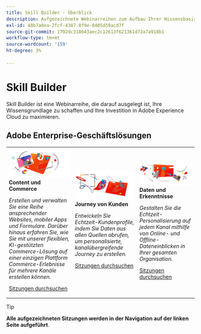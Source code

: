 ```yaml
---
title: Skill Builder - Überblick
description: Aufgezeichnete Webinarreihen zum Aufbau Ihrer Wissensbasis und zur Maximierung Ihrer Investition in Adobe Experience Cloud.
exl-id: 48b7a0ea-2fcf-4387-8f9e-0405d59acd7f
source-git-commit: 1792dc318643aec2c12613f621361d72a7a918b1
workflow-type: tm+mt
source-wordcount: '159'
ht-degree: 3%

---
```


# Skill Builder

Skill Builder ist eine Webinarreihe, die darauf ausgelegt ist, Ihre Wissensgrundlage zu schaffen und Ihre Investition in Adobe Experience Cloud zu maximieren.

## Adobe Enterprise-Geschäftslösungen

<table>
<tr>
  <td>
    <img alt="Content und Commerce" src="assets/commerce.png" />
    <div>
      <strong>Content und Commerce</strong>
    </div>
    <p>
    <em>Erstellen und verwalten Sie eine Reihe ansprechender Websites, mobiler Apps und Formulare. Darüber hinaus erfahren Sie, wie Sie mit unserer flexiblen, KI-gestützten Commerce-Lösung auf einer einzigen Plattform Commerce-Erlebnisse für mehrere Kanäle erstellen können.</em>
    <p>
    <a href="https://experienceleague.adobe.com/docs/events/skill-builder-recordings/content-and-commerce/overview.html" class="spectrum-Button spectrum-Button--outline spectrum-Button--primary spectrum-Button--sizeM">
      <span class="spectrum-Button-label has-no-wrap has-text-weight-bold">Sitzungen durchsuchen</span>
    </a>
  </td>
  <td>
    <img alt="Journey von Kunden" src="assets/customer-journey.png" />
    <div>
      <strong>Journey von Kunden</strong>
    </div>
    <p>
    <em>Entwickeln Sie Echtzeit-Kundenprofile, indem Sie Daten aus allen Quellen abrufen, um personalisierte, kanalübergreifende Journey zu erstellen.</em>
    <p>
    <a href="https://experienceleague.adobe.com/docs/events/skill-builder-recordings/customer-journeys/overview.html" class="spectrum-Button spectrum-Button--outline spectrum-Button--primary spectrum-Button--sizeM">
      <span class="spectrum-Button-label has-no-wrap has-text-weight-bold">Sitzungen durchsuchen</span>
    </a>
  </td>
  <td>
    <img alt="Daten und Erkenntnisse" src="assets/data-insights.png" />
    <div>
      <strong>Daten und Erkenntnisse</strong>
    </div>
    <p>
    <em>Gestalten Sie die Echtzeit-Personalisierung auf jedem Kanal mithilfe von Online- und Offline-Dateneinblicken in Ihrer gesamten Organisation.</em>
    <p>
    <a href="https://experienceleague.adobe.com/docs/events/skill-builder-recordings/data-and-insights/overview.html" class="spectrum-Button spectrum-Button--outline spectrum-Button--primary spectrum-Button--sizeM">
      <span class="spectrum-Button-label has-no-wrap has-text-weight-bold">Sitzungen durchsuchen</span>
    </a>
  </td>  
</tr>
</table>

>[!TIP]
>
>**Alle aufgezeichneten Sitzungen werden in der Navigation auf der linken Seite aufgeführt**.
